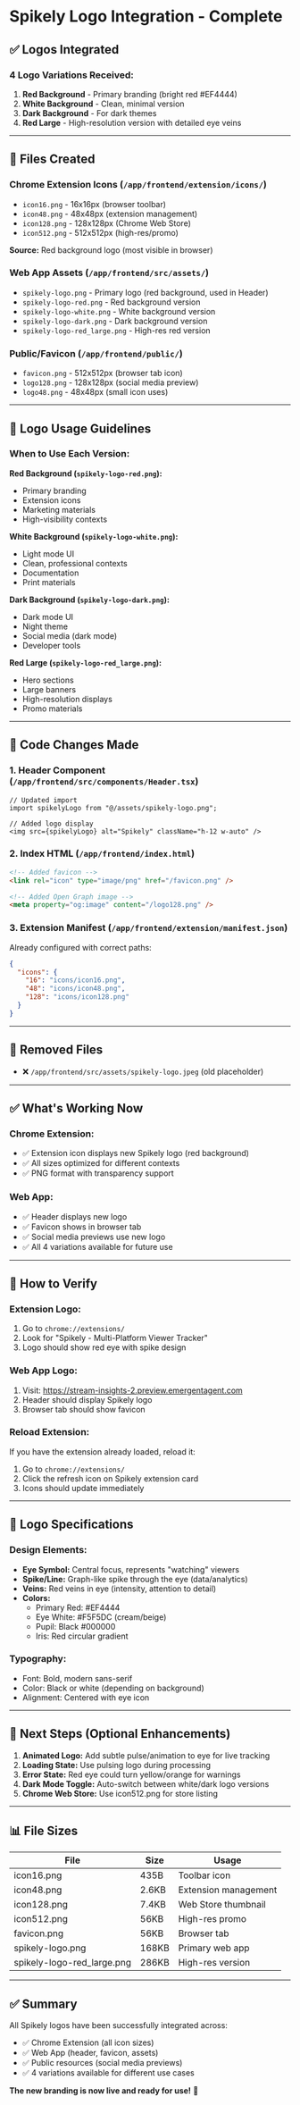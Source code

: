 # Spikely Logo Integration - Complete

## ✅ Logos Integrated

### 4 Logo Variations Received:
1. **Red Background** - Primary branding (bright red #EF4444)
2. **White Background** - Clean, minimal version
3. **Dark Background** - For dark themes
4. **Red Large** - High-resolution version with detailed eye veins

---

## 📁 Files Created

### Chrome Extension Icons (`/app/frontend/extension/icons/`)
- `icon16.png` - 16x16px (browser toolbar)
- `icon48.png` - 48x48px (extension management)
- `icon128.png` - 128x128px (Chrome Web Store)
- `icon512.png` - 512x512px (high-res/promo)

**Source:** Red background logo (most visible in browser)

### Web App Assets (`/app/frontend/src/assets/`)
- `spikely-logo.png` - Primary logo (red background, used in Header)
- `spikely-logo-red.png` - Red background version
- `spikely-logo-white.png` - White background version
- `spikely-logo-dark.png` - Dark background version
- `spikely-logo-red_large.png` - High-res red version

### Public/Favicon (`/app/frontend/public/`)
- `favicon.png` - 512x512px (browser tab icon)
- `logo128.png` - 128x128px (social media preview)
- `logo48.png` - 48x48px (small icon uses)

---

## 🎨 Logo Usage Guidelines

### When to Use Each Version:

**Red Background (`spikely-logo-red.png`):**
- Primary branding
- Extension icons
- Marketing materials
- High-visibility contexts

**White Background (`spikely-logo-white.png`):**
- Light mode UI
- Clean, professional contexts
- Documentation
- Print materials

**Dark Background (`spikely-logo-dark.png`):**
- Dark mode UI
- Night theme
- Social media (dark mode)
- Developer tools

**Red Large (`spikely-logo-red_large.png`):**
- Hero sections
- Large banners
- High-resolution displays
- Promo materials

---

## 📝 Code Changes Made

### 1. Header Component (`/app/frontend/src/components/Header.tsx`)
```tsx
// Updated import
import spikelyLogo from "@/assets/spikely-logo.png";

// Added logo display
<img src={spikelyLogo} alt="Spikely" className="h-12 w-auto" />
```

### 2. Index HTML (`/app/frontend/index.html`)
```html
<!-- Added favicon -->
<link rel="icon" type="image/png" href="/favicon.png" />

<!-- Added Open Graph image -->
<meta property="og:image" content="/logo128.png" />
```

### 3. Extension Manifest (`/app/frontend/extension/manifest.json`)
Already configured with correct paths:
```json
{
  "icons": {
    "16": "icons/icon16.png",
    "48": "icons/icon48.png",
    "128": "icons/icon128.png"
  }
}
```

---

## 🔄 Removed Files
- ❌ `/app/frontend/src/assets/spikely-logo.jpeg` (old placeholder)

---

## ✅ What's Working Now

### Chrome Extension:
- ✅ Extension icon displays new Spikely logo (red background)
- ✅ All sizes optimized for different contexts
- ✅ PNG format with transparency support

### Web App:
- ✅ Header displays new logo
- ✅ Favicon shows in browser tab
- ✅ Social media previews use new logo
- ✅ All 4 variations available for future use

---

## 🧪 How to Verify

### Extension Logo:
1. Go to `chrome://extensions/`
2. Look for "Spikely - Multi-Platform Viewer Tracker"
3. Logo should show red eye with spike design

### Web App Logo:
1. Visit: https://stream-insights-2.preview.emergentagent.com
2. Header should display Spikely logo
3. Browser tab should show favicon

### Reload Extension:
If you have the extension already loaded, reload it:
1. Go to `chrome://extensions/`
2. Click the refresh icon on Spikely extension card
3. Icons should update immediately

---

## 📐 Logo Specifications

### Design Elements:
- **Eye Symbol:** Central focus, represents "watching" viewers
- **Spike/Line:** Graph-like spike through the eye (data/analytics)
- **Veins:** Red veins in eye (intensity, attention to detail)
- **Colors:**
  - Primary Red: #EF4444
  - Eye White: #F5F5DC (cream/beige)
  - Pupil: Black #000000
  - Iris: Red circular gradient

### Typography:
- Font: Bold, modern sans-serif
- Color: Black or white (depending on background)
- Alignment: Centered with eye icon

---

## 🎯 Next Steps (Optional Enhancements)

1. **Animated Logo:** Add subtle pulse/animation to eye for live tracking
2. **Loading State:** Use pulsing logo during processing
3. **Error State:** Red eye could turn yellow/orange for warnings
4. **Dark Mode Toggle:** Auto-switch between white/dark logo versions
5. **Chrome Web Store:** Use icon512.png for store listing

---

## 📊 File Sizes

| File | Size | Usage |
|------|------|-------|
| icon16.png | 435B | Toolbar icon |
| icon48.png | 2.6KB | Extension management |
| icon128.png | 7.4KB | Web Store thumbnail |
| icon512.png | 56KB | High-res promo |
| favicon.png | 56KB | Browser tab |
| spikely-logo.png | 168KB | Primary web app |
| spikely-logo-red_large.png | 286KB | High-res version |

---

## ✅ Summary

All Spikely logos have been successfully integrated across:
- ✅ Chrome Extension (all icon sizes)
- ✅ Web App (header, favicon, assets)
- ✅ Public resources (social media previews)
- ✅ 4 variations available for different use cases

**The new branding is now live and ready for use!** 🎉
